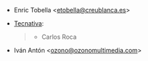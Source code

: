- Enric Tobella \<<etobella@creublanca.es>\>

- [Tecnativa](https://www.tecnativa.com):

  > - Carlos Roca

- Iván Antón \<<ozono@ozonomultimedia.com>\>
